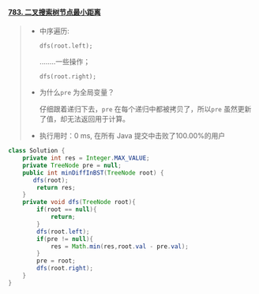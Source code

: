 #### [783. 二叉搜索树节点最小距离](https://leetcode-cn.com/problems/minimum-distance-between-bst-nodes/)

> - 中序遍历:
>
>   `dfs(root.left);`
>
>   ........一些操作；
>
>   `dfs(root.right);`
>
> - 为什么`pre` 为全局变量？
>
>   仔细跟着递归下去，`pre` 在每个递归中都被拷贝了，所以`pre` 虽然更新了值，却无法返回用于计算。
>
> - 执行用时：0 ms, 在所有 Java 提交中击败了100.00%的用户

```java
class Solution {
    private int res = Integer.MAX_VALUE;
    private TreeNode pre = null;
    public int minDiffInBST(TreeNode root) {
       dfs(root);
        return res;
    }
    private void dfs(TreeNode root){
        if(root == null){
            return;
        }
        dfs(root.left);
        if(pre != null){
            res = Math.min(res,root.val - pre.val);
        }
        pre = root;
        dfs(root.right);
    }
}
```
